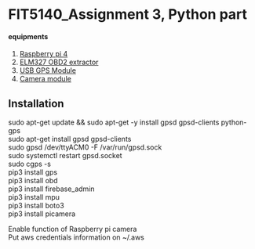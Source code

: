 # FIT5140_Assignment 3, Python part
#### equipments
1. [Raspberry pi 4](https://www.amazon.com.au/gp/product/B085PVKJ6L/ref=ppx_yo_dt_b_asin_title_o05_s00?ie=UTF8&psc=1)  
2. [ELM327 OBD2 extractor](https://www.amazon.com.au/gp/product/B07H2XQY21/ref=ppx_yo_dt_b_asin_title_o05_s00?ie=UTF8&psc=1)  
3. [USB GPS Module](https://www.amazon.com.au/gp/product/B07N2L59DW/ref=ppx_yo_dt_b_asin_title_o04_s00?ie=UTF8&psc=1)  
4. [Camera module](https://www.amazon.com.au/gp/product/B01ER2SKFS/ref=ppx_yo_dt_b_asin_title_o06_s00?ie=UTF8&psc=1)  


## Installation
sudo apt-get update && sudo apt-get -y install gpsd gpsd-clients python-gps  
sudo apt-get install gpsd gpsd-clients  
sudo gpsd /dev/ttyACM0 -F /var/run/gpsd.sock  
sudo systemctl restart gpsd.socket  
sudo cgps -s  
pip3 install gps  
pip3 install obd  
pip3 install firebase_admin  
pip3 install mpu  
pip3 install boto3  
pip3 install picamera  

Enable function of Raspberry pi camera  
Put aws credentials information on ~/.aws  

